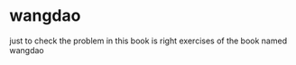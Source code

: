 wangdao
=======
just to check the problem in this book is right
exercises of the book named wangdao
